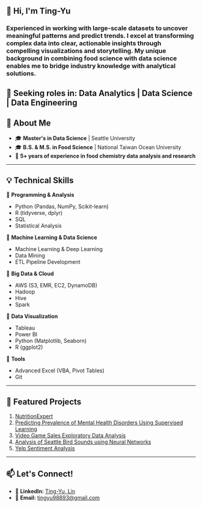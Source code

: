 ## 👋 Hi, I'm Ting-Yu

### Experienced in working with large-scale datasets to uncover meaningful patterns and predict trends. I excel at transforming complex data into clear, actionable insights through compelling visualizations and storytelling. My unique background in combining food science with data science enables me to bridge industry knowledge with analytical solutions. 

🎯 Seeking roles in: Data Analytics | Data Science | Data Engineering
---
## 🚀 About Me

- 🎓 **Master's in Data Science** | Seattle University  
- 🎓 **B.S. & M.S. in Food Science** | National Taiwan Ocean University
- 💼 **5+ years of experience in food chemistry data analysis and research**
---
## 💡 Technical Skills

🔹 **Programming & Analysis**
   - Python (Pandas, NumPy, Scikit-learn)
   - R (tidyverse, dplyr)
   - SQL
   - Statistical Analysis

🔹 **Machine Learning & Data Science**
   - Machine Learning & Deep Learning
   - Data Mining
   - ETL Pipeline Development

🔹 **Big Data & Cloud**
   - AWS (S3, EMR, EC2, DynamoDB)
   - Hadoop
   - Hive
   - Spark

🔹 **Data Visualization**
   - Tableau
   - Power BI
   - Python (Matplotlib, Seaborn)
   - R (ggplot2)
     
🔹 **Tools**
   - Advanced Excel (VBA, Pivot Tables)
   - Git
---
## 📌 Featured Projects
1. [NutritionExpert](https://github.com/Tingyu98/NutritionExpert)
2. [Predicting Prevalence of Mental Health Disorders Using Supervised
Learning](https://github.com/Tingyu98/Global-Mental-Health-and-Socio-Economic-Factors)
3. [Video Game Sales Exploratory Data Analysis](https://github.com/Tingyu98/Video-Game-Sales-Exploratory-Data-Analysis)
4. [Analysis of Seattle Bird Sounds using Neural Networks](https://github.com/Tingyu98/Analysis-of-Seattle-Bird-Sounds-Deep-Learning)
5. [Yelp Sentiment Analysis](https://github.com/Tingyu98/Sentiment-Analysis-)
---
## 📫 Let's Connect!
- 💼 **LinkedIn:** [Ting-Yu, Lin](https://www.linkedin.com/in/ting-yu-lin-5a8565215/)  
- 📧 **Email:** [tingyu98893@gmail.com](mailto:tingyu98893@gmail.com)  
